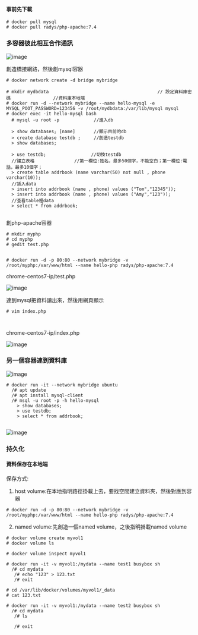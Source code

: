#### 事前先下載
```
# docker pull mysql
# docker pull radys/php-apache:7.4
```

### 多容器彼此相互合作通訊

![image](https://github.com/zixxizxx/Liux-note/blob/main/110-1%20Docker/image/20211026/image1.jpg)

創造橋接網路，然後創mysql容器
```
# docker network create -d bridge mybridge

# mkdir mydbdata                                         // 設定資料庫密碼                //資料庫本地端
# docker run -d --network mybridge --name hello-mysql -e MYSQL_POOT_PASSWORD=123456 -v /root/mydbdata:/var/lib/mysql mysql
# docker exec -it hello-mysql bash
  # mysql -u root -p             //進入db
  
  > show databases; [name]       //顯示目前的db
  > create database testdb ;     //創造testdb
  > show databases;
  
  > use testdb;                 //切換testdb
  //建立表格               //第一欄位:姓名，最多50個字，不能空白；第一欄位:電話，最多10個字；
  > create table addrbook (name varchar(50) not null , phone varchar(10));
  //插入data
  > insert into addrbook (name , phone) values ("Tom","12345"));
  > insert into addrbook (name , phone) values ("Amy","123"));
  //查看table裡data
  > select * from addrbook;
  
```

創php-apache容器
```
# mkdir myphp
# cd myphp
# gedit test.php


# docker run -d -p 80:80 --network mybridge -v  /root/myphp:/var/www/html --name hello-php radys/php-apache:7.4
```
chrome-centos7-ip/test.php

![image](https://github.com/zixxizxx/Liux-note/blob/main/110-1%20Docker/image/20211026/1026-2.jpg)


連到mysql把資料讀出來，然後用網頁顯示
```
# vim index.php



```

chrome-centos7-ip/index.php

![image](https://github.com/zixxizxx/Liux-note/blob/main/110-1%20Docker/image/20211026/1026-3.jpg)


### 另一個容器連到資料庫

![image](https://github.com/zixxizxx/Liux-note/blob/main/110-1%20Docker/image/20211026/image2.jpg)

```
# docker run -it --network mybridge ubuntu
  /# apt update
  /# apt install mysql-client
  /# msql -u root -p -h hello-mysql
    > show databases;
    > use testdb;
    > select * from addrbook;
    
```

![image](https://github.com/zixxizxx/Liux-note/blob/main/110-1%20Docker/image/20211026/1026-4.jpg)


### 持久化
#### 資料保存在本地端
保存方式:
1. host volume:在本地指明路徑掛載上去，要找空間建立資料夾，然後對應到容器
```
# docker run -d -p 80:80 --network mybridge -v /root/myphp:/var/www/html --name hello-php radys/php-apache:7.4
```
2. named volume:先創造一個named volume，之後指明掛載named volume
```
# docker volume create myvol1
# docker volume ls

# docker volume inspect myvol1

# docker run -it -v myvol1:/mydata --name test1 busybox sh
  /# cd mydata
   /# echo "123" > 123.txt
   /# exit
   
# cd /var/lib/docker/volumes/myvol1/_data
# cat 123.txt

# docker run -it -v myvol1:/mydata --name test2 busybox sh
  /# cd mydata
   /# ls
   
   /# exit
```





































